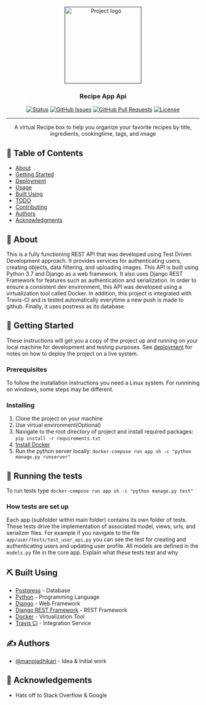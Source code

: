<p align="center">
  <a href="" rel="noopener">
 <img width=200px height=200px src="https://i.imgur.com/6wj0hh6.jpg" alt="Project logo"></a>
</p>

<h3 align="center">Recipe App Api</h3>

<div align="center">

  [![Status](https://img.shields.io/badge/status-active-success.svg)]() 
  [![GitHub Issues](https://img.shields.io/github/issues/kylelobo/The-Documentation-Compendium.svg)](https://github.com/kylelobo/The-Documentation-Compendium/issues)
  [![GitHub Pull Requests](https://img.shields.io/github/issues-pr/kylelobo/The-Documentation-Compendium.svg)](https://github.com/kylelobo/The-Documentation-Compendium/pulls)
  [![License](https://img.shields.io/badge/license-MIT-blue.svg)](/LICENSE)

</div>

---

<p align="center"> A virtual Recipe box to help you organize your favorite recipes by title, ingredients, cookingtime, tags, and image
    <br> 
</p>

## 📝 Table of Contents
- [About](#about)
- [Getting Started](#getting_started)
- [Deployment](#deployment)
- [Usage](#usage)
- [Built Using](#built_using)
- [TODO](../TODO.md)
- [Contributing](../CONTRIBUTING.md)
- [Authors](#authors)
- [Acknowledgments](#acknowledgement)

## 🧐 About <a name = "about"></a>
This is a fully functioning REST API that was developed using Test Driven Development approach. It provides services for authenticating users, creating objects, data filtering, and uploading images. This API is built using Python 3.7 and Django as a web framework. It also uses Django REST Framework for features such as authentication and serialization. In order to ensure a consistent dev environment, this API was developed using a virtualization tool called Docker. In addition, this project is integrated with Travis-CI and is tested automatically everytime a new push is made to github. Finally, it uses postress as its database.

## 🏁 Getting Started <a name = "getting_started"></a>
These instructions will get you a copy of the project up and running on your local machine for development and testing purposes. See [deployment](#deployment) for notes on how to deploy the project on a live system.

### Prerequisites
To follow the installation instructions you need a Linux system. For runnining on windows, some steps may be different.

### Installing
1. Clone the project on your machine
2. Use virtual environment(Optional)
3. Navigate to the root directory of project and install required packages: ```pip install -r requirements.txt```
4. <a href='https://docs.docker.com/docker-for-mac/install/'> Install Docker </a>
5. Run the python server locally: ```docker-compose run app sh -c "python manage.py runserver"```

## 🔧 Running the tests <a name = "tests"></a>
To run tests type ```docker-compose run app sh -c "python manage.py test"```

### How tests are set up
Each app (subfolder within main folder) contains its own folder of tests. These tests drive the implementation of associated model, views, urls, and serializer files. For example if you navigate to the file ```app/user/tests/test_user_api.py``` you can see the test for creating and authenticating users and updating user profile. All models are defined in the ```models.py``` file in the core app. 
Explain what these tests test and why


## ⛏️ Built Using <a name = "built_using"></a>
- [Postgress](https://www.postgresql.org/) - Database
- [Python](https://expressjs.com/) - Programming Language
- [Django](https://www.djangoproject.com/) - Web Framework
- [Django REST Framework](https://www.django-rest-framework.org/) - REST Framework
- [Docker](https://www.docker.com/) - Virtualization Tool
- [Travis CI](https://travis-ci.org/) - Integration Service

## ✍️ Authors <a name = "authors"></a>
- [@manojadhikari](https://github.com/manojadhikari) - Idea & Initial work

## 🎉 Acknowledgements <a name = "acknowledgement"></a>
- Hats off to Stack Overflow & Google
